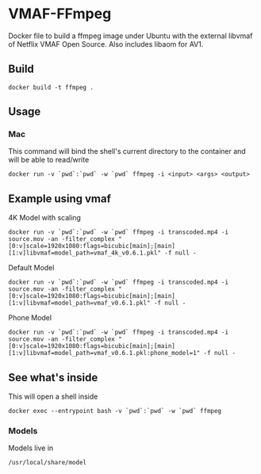 # VMAF-FFmpeg
Docker file to build a ffmpeg image under Ubuntu with the external libvmaf of Netflix VMAF Open Source.  Also includes libaom for AV1.

## Build
```
docker build -t ffmpeg .
```

## Usage
### Mac
This command will bind the shell's current directory to the container and will be able to read/write
```
docker run -v `pwd`:`pwd` -w `pwd` ffmpeg -i <input> <args> <output>
```

## Example using vmaf
4K Model with scaling
```
docker run -v `pwd`:`pwd` -w `pwd` ffmpeg -i transcoded.mp4 -i source.mov -an -filter_complex "[0:v]scale=1920x1080:flags=bicubic[main];[main][1:v]libvmaf=model_path=vmaf_4k_v0.6.1.pkl" -f null -
```

Default Model
```
docker run -v `pwd`:`pwd` -w `pwd` ffmpeg -i transcoded.mp4 -i source.mov -an -filter_complex "[0:v]scale=1920x1080:flags=bicubic[main];[main][1:v]libvmaf=model_path=vmaf_v0.6.1.pkl" -f null -
```

Phone Model
```
docker run -v `pwd`:`pwd` -w `pwd` ffmpeg -i transcoded.mp4 -i source.mov -an -filter_complex "[0:v]scale=1920x1080:flags=bicubic[main];[main][1:v]libvmaf=model_path=vmaf_v0.6.1.pkl:phone_model=1" -f null -
```

## See what's inside
This will open a shell inside
```
docker exec --entrypoint bash -v `pwd`:`pwd` -w `pwd` ffmpeg
```

### Models
Models live in
```
/usr/local/share/model
```